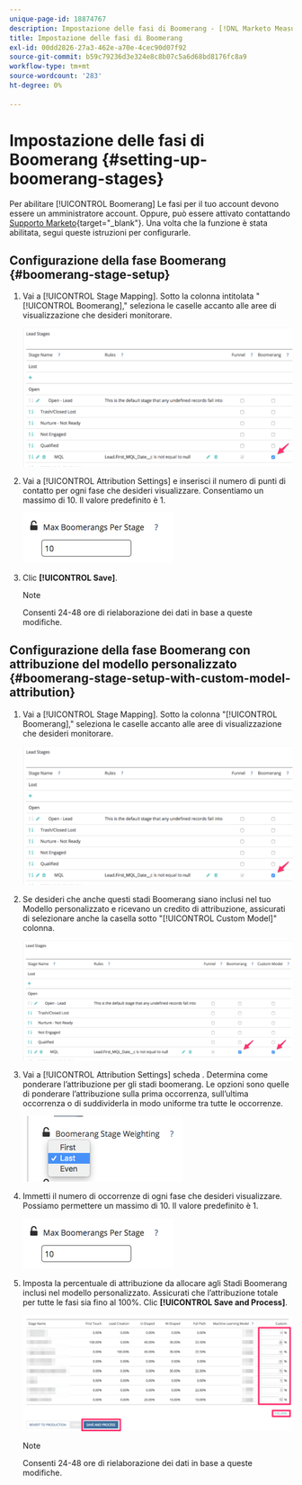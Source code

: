 ```yaml
---
unique-page-id: 18874767
description: Impostazione delle fasi di Boomerang - [!DNL Marketo Measure] - Documentazione del prodotto
title: Impostazione delle fasi di Boomerang
exl-id: 00dd2826-27a3-462e-a70e-4cec90d07f92
source-git-commit: b59c79236d3e324e8c8b07c5a6d68bd8176fc8a9
workflow-type: tm+mt
source-wordcount: '283'
ht-degree: 0%

---
```


# Impostazione delle fasi di Boomerang {#setting-up-boomerang-stages}

Per abilitare [!UICONTROL Boomerang] Le fasi per il tuo account devono essere un amministratore account. Oppure, può essere attivato contattando [Supporto Marketo](https://nation.marketo.com/t5/support/ct-p/Support){target=&quot;_blank&quot;}. Una volta che la funzione è stata abilitata, segui queste istruzioni per configurarle.

## Configurazione della fase Boomerang {#boomerang-stage-setup}

1. Vai a [!UICONTROL Stage Mapping]. Sotto la colonna intitolata &quot;[!UICONTROL Boomerang],&quot; seleziona le caselle accanto alle aree di visualizzazione che desideri monitorare.

   ![](assets/1-2.png)

1. Vai a [!UICONTROL Attribution Settings] e inserisci il numero di punti di contatto per ogni fase che desideri visualizzare. Consentiamo un massimo di 10. Il valore predefinito è 1.

   ![](assets/2-2.png)

1. Clic **[!UICONTROL Save]**.

   >[!NOTE]
   >
   >Consenti 24-48 ore di rielaborazione dei dati in base a queste modifiche.

## Configurazione della fase Boomerang con attribuzione del modello personalizzato {#boomerang-stage-setup-with-custom-model-attribution}

1. Vai a [!UICONTROL Stage Mapping]. Sotto la colonna &quot;[!UICONTROL Boomerang],&quot; seleziona le caselle accanto alle aree di visualizzazione che desideri monitorare.

   ![](assets/3-1.png)

1. Se desideri che anche questi stadi Boomerang siano inclusi nel tuo Modello personalizzato e ricevano un credito di attribuzione, assicurati di selezionare anche la casella sotto &quot;[!UICONTROL Custom Model]&quot; colonna.

   ![](assets/4-1.png)

1. Vai a [!UICONTROL Attribution Settings] scheda . Determina come ponderare l’attribuzione per gli stadi boomerang. Le opzioni sono quelle di ponderare l’attribuzione sulla prima occorrenza, sull’ultima occorrenza o di suddividerla in modo uniforme tra tutte le occorrenze.

   ![](assets/5-1.png)

1. Immetti il numero di occorrenze di ogni fase che desideri visualizzare. Possiamo permettere un massimo di 10. Il valore predefinito è 1.

   ![](assets/6-1.png)

1. Imposta la percentuale di attribuzione da allocare agli Stadi Boomerang inclusi nel modello personalizzato. Assicurati che l’attribuzione totale per tutte le fasi sia fino al 100%. Clic **[!UICONTROL Save and Process]**.

   ![](assets/7-1.png)

   >[!NOTE]
   >
   >Consenti 24-48 ore di rielaborazione dei dati in base a queste modifiche.
